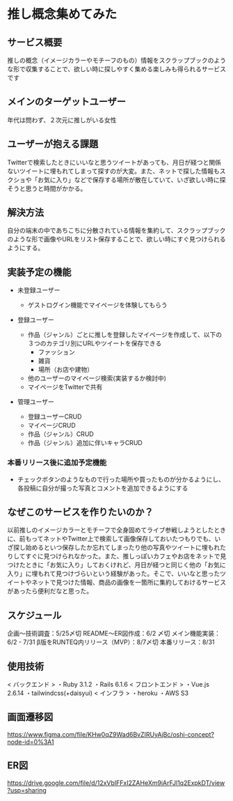 # 推し概念集めてみた

## サービス概要
推しの概念（イメージカラーやモチーフのもの）情報をスクラップブックのような形で収集することで、欲しい時に探しやすく集める楽しみも得られるサービスです

## メインのターゲットユーザー
年代は問わず、２次元に推しがいる女性

## ユーザーが抱える課題
Twitterで検索したときにいいなと思うツイートがあっても、月日が経つと関係ないツイートに埋もれてしまって探すのが大変。また、ネットで探した情報もスクショや「お気に入り」などで保存する場所が散在していて、いざ欲しい時に探そうと思うと時間がかかる。

## 解決方法
自分の端末の中であちこちに分散されている情報を集約して、スクラップブックのような形で画像やURLをリスト保存することで、欲しい時にすぐ見つけられるようにする。

## 実装予定の機能
- 未登録ユーザー
  - ゲストログイン機能でマイページを体験してもらう
- 登録ユーザー
  - 作品（ジャンル）ごとに推しを登録したマイページを作成して、以下の３つのカテゴリ別にURLやツイートを保存できる
    - ファッション
    - 雑貨
    - 場所（お店や建物）
  - 他のユーザーのマイページ検索(実装するか検討中)
  - マイページをTwitterで共有

- 管理ユーザー
  - 登録ユーザーCRUD
  - マイページCRUD
  - 作品（ジャンル）CRUD
  - 作品（ジャンル）追加に伴いキャラCRUD

### 本番リリース後に追加予定機能
 - チェックボタンのようなもので行った場所や買ったものが分かるようにし、各投稿に自分が撮った写真とコメントを追加できるようにする

## なぜこのサービスを作りたいのか？
以前推しのイメージカラーとモチーフで全身固めてライブ参戦しようとしたときに、前もってネットやTwitter上で検索して画像保存しておいたつもりでも、いざ探し始めるといつ保存したか忘れてしまったり他の写真やツイートに埋もれたりしてすぐに見つけられなかった。また、推しっぽいカフェやお店をネットで見つけたときに「お気に入り」しておくけれど、月日が経つと同じく他の「お気に入り」に埋もれて見つけづらいという経験があった。そこで、いいなと思ったツイートやネットで見つけた情報、商品の画像を一箇所に集約しておけるサービスがあったら便利だなと思った。

## スケジュール
企画〜技術調査：5/25〆切
README〜ER図作成：6/2 〆切
メイン機能実装：6/2 - 7/31
β版をRUNTEQ内リリース（MVP）：8/7〆切
本番リリース：8/31

## 使用技術
< バックエンド >
・Ruby 3.1.2
・Rails 6.1.6
< フロントエンド >
・Vue.js 2.6.14
・tailwindcss(+daisyui)
< インフラ >
・heroku
・AWS S3

## 画面遷移図
https://www.figma.com/file/KHw0qZ9Wad6BvZIRUyAjBc/oshi-concept?node-id=0%3A1

## ER図
https://drive.google.com/file/d/12xVbIFFxI2ZAHeXm9iArFJl1q2ExpkDT/view?usp=sharing
